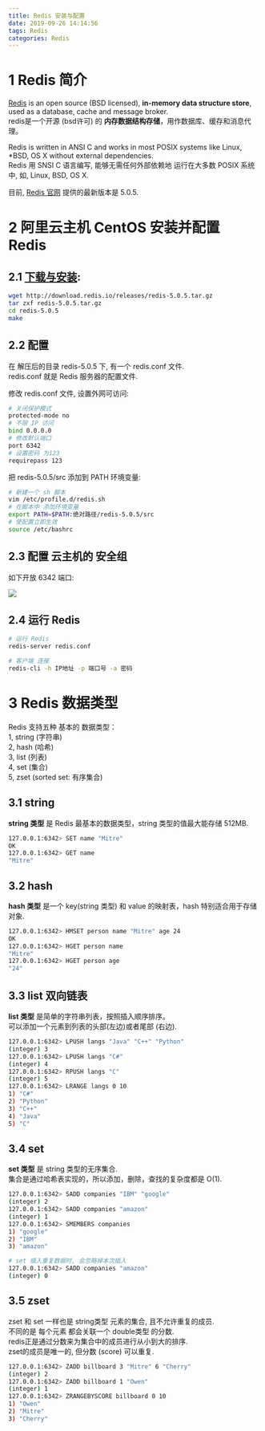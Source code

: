 ```yaml
---
title: Redis 安装与配置
date: 2019-09-26 14:14:56
tags: Redis
categories: Redis
---
```


# 1 Redis 简介

[Redis](https://redis.io/topics/introduction) is an open source (BSD licensed), **in-memory data structure store**, used as a database, cache and message broker.  
redis是一个开源 (bsd许可) 的 **内存数据结构存储**，用作数据库、缓存和消息代理。  

Redis is written in ANSI C and works in most POSIX systems like Linux, \*BSD, OS X without external dependencies.  
Redis 用 SNSI C 语言编写, 能够无需任何外部依赖地 运行在大多数 POSIX 系统中, 如, Linux, BSD, OS X.  

目前, [Redis 官网](https://redis.io) 提供的最新版本是 5.0.5.  

# 2 阿里云主机 CentOS 安装并配置 Redis

## 2.1 [下载与安装](https://redis.io/download):  
```bash
wget http://download.redis.io/releases/redis-5.0.5.tar.gz
tar zxf redis-5.0.5.tar.gz
cd redis-5.0.5
make
```

## 2.2 配置
在 解压后的目录 redis-5.0.5 下, 有一个 redis.conf 文件.  
redis.conf 就是 Redis 服务器的配置文件.  

修改 redis.conf 文件, 设置外网可访问:  
```sh
# 关闭保护模式
protected-mode no
# 不限 IP 访问
bind 0.0.0.0
# 修改默认端口
port 6342
# 设置密码 为123
requirepass 123
```

把 redis-5.0.5/src 添加到 PATH 环境变量:  
```sh
# 新建一个 sh 脚本
vim /etc/profile.d/redis.sh
# 在脚本中 添加环境变量
export PATH=$PATH:绝对路径/redis-5.0.5/src
# 使配置立即生效
source /etc/bashrc
```

## 2.3 配置 云主机的 安全组
如下开放 6342 端口:  

![](https://mitre.oss-cn-hangzhou.aliyuncs.com/blog2019/pic09/redis.png)  

## 2.4 运行 Redis
```sh
# 运行 Redis
redis-server redis.conf

# 客户端 连接
redis-cli -h IP地址 -p 端口号 -a 密码
```

# 3 Redis 数据类型
Redis 支持五种 基本的 数据类型：  
1, string (字符串)   
2, hash (哈希)  
3, list (列表)   
4, set (集合)  
5, zset (sorted set: 有序集合)  

## 3.1 string
**string 类型** 是 Redis 最基本的数据类型，string 类型的值最大能存储 512MB.  
```sh
127.0.0.1:6342> SET name "Mitre"
OK
127.0.0.1:6342> GET name
"Mitre"
```

## 3.2 hash
**hash 类型** 是一个 key(string 类型) 和 value 的映射表，hash 特别适合用于存储对象.  
```sh
127.0.0.1:6342> HMSET person name "Mitre" age 24
OK
127.0.0.1:6342> HGET person name
"Mitre"
127.0.0.1:6342> HGET person age
"24"
```

## 3.3 list 双向链表  
**list 类型** 是简单的字符串列表，按照插入顺序排序。  
可以添加一个元素到列表的头部(左边)或者尾部 (右边).  
```sh
127.0.0.1:6342> LPUSH langs "Java" "C++" "Python"
(integer) 3
127.0.0.1:6342> LPUSH langs "C#"
(integer) 4
127.0.0.1:6342> RPUSH langs "C"
(integer) 5
127.0.0.1:6342> LRANGE langs 0 10
1) "C#"
2) "Python"
3) "C++"
4) "Java"
5) "C"
```

## 3.4 set
**set 类型** 是 string 类型的无序集合.  
集合是通过哈希表实现的，所以添加，删除，查找的复杂度都是 O(1).  
```sh
127.0.0.1:6342> SADD companies "IBM" "google"
(integer) 2
127.0.0.1:6342> SADD companies "amazon"
(integer) 1
127.0.0.1:6342> SMEMBERS companies
1) "google"
2) "IBM"
3) "amazon"

# set 插入重复数据时, 会忽略掉本次插入
127.0.0.1:6342> SADD companies "amazon"
(integer) 0
```

## 3.5 zset
zset 和 set 一样也是 string类型 元素的集合, 且不允许重复的成员.  
不同的是 每个元素 都会关联一个 double类型 的分数.  
redis正是通过分数来为集合中的成员进行从小到大的排序.  
zset的成员是唯一的, 但分数 (score) 可以重复.
```sh
127.0.0.1:6342> ZADD billboard 3 "Mitre" 6 "Cherry"
(integer) 2
127.0.0.1:6342> ZADD billboard 1 "Owen"
(integer) 1
127.0.0.1:6342> ZRANGEBYSCORE billboard 0 10
1) "Owen"
2) "Mitre"
3) "Cherry"
```
